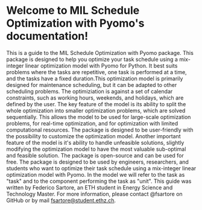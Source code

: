 # Welcome to  MIL Schedule Optimization with Pyomo's documentation!

This is a guide to the MIL Schedule Optimization with Pyomo package. This package is designed to help you optimize your task schedule using a mix-integer linear optimization model with Pyomo for Python.  It best suits problems where the tasks are repetitive, one task is performed at a time, and the tasks have a fixed duration.This optimization model is primarily designed for maintenance scheduling, but it can be adapted to other scheduling problems. The optimiziation is against a set of calendar constraints, such as working hours, weekends, and holidays, which are defined by the user. The key feature of the model is its ability to split the whole optimization into smaller optimization problems, which are solved sequentially. This allows the model to be used for large-scale optimization problems, for real-time optimization, and for optimization with limited computational resources. The package is designed to be user-friendly with the possibility to customize the optimization model. Another important feature of the model is it's ability to handle unfeasible solutions, slightly modifying the optimization model to have the most valuable sub-optimal and feasible solution. The package is open-source and can be used for free. The package is designed to be used by engineers, researchers, and students who want to optimize their task schedule using a mix-integer linear optimization model with Pyomo. In the model we will refer to the task as "task" and to the component performing the task as "unit". 
This guide was written by Federico Sartore, an ETH student in Energy Science and Technology Master. For more information, please contact @fsartore on GitHub or by mail fsartore@student.ethz.ch.







